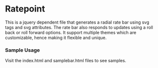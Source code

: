 # Ratepoint
This is a jquery dependent file that generates a radial rate bar using svg tags and svg attributes. The rate bar also responds to updates using a roll back or roll forward options. It support multiple themes which are customizable, hence making it flexible and unique. 

### Sample Usage
Visit the index.html and samplebar.html files to see samples.

